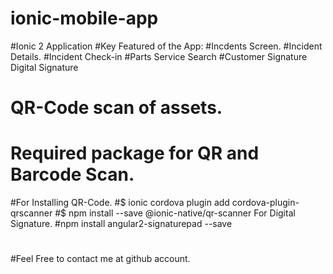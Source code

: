 # ionic-mobile-app
#Ionic 2 Application 
#Key Featured of the App:
#Incdents Screen.
#Incident Details.
#Incident Check-in 
#Parts Service Search
#Customer Signature Digital Signature
# QR-Code scan of assets.
# Required package for QR and Barcode Scan.
#For Installing QR-Code.
#$ ionic cordova plugin add cordova-plugin-qrscanner
#$ npm install --save @ionic-native/qr-scanner
For Digital Signature.
#npm install angular2-signaturepad --save
#
#
#Feel Free to contact me at github account.
